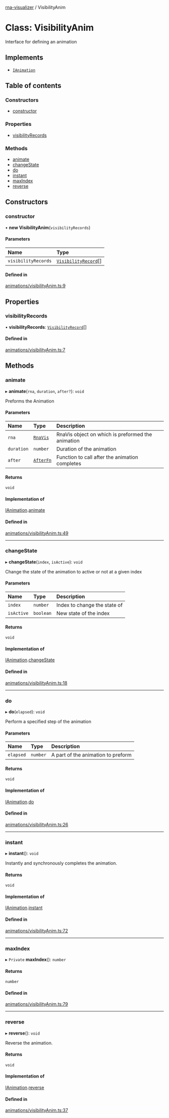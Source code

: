 [rna-visualizer](../README.md) / VisibilityAnim

# Class: VisibilityAnim

Interface for defining an animation

## Implements

- [`IAnimation`](../interfaces/IAnimation.md)

## Table of contents

### Constructors

- [constructor](VisibilityAnim.md#constructor)

### Properties

- [visibilityRecords](VisibilityAnim.md#visibilityrecords)

### Methods

- [animate](VisibilityAnim.md#animate)
- [changeState](VisibilityAnim.md#changestate)
- [do](VisibilityAnim.md#do)
- [instant](VisibilityAnim.md#instant)
- [maxIndex](VisibilityAnim.md#maxindex)
- [reverse](VisibilityAnim.md#reverse)

## Constructors

### constructor

• **new VisibilityAnim**(`visibilityRecords`)

#### Parameters

| Name | Type |
| :------ | :------ |
| `visibilityRecords` | [`VisibilityRecord`](VisibilityRecord.md)[] |

#### Defined in

[animations/visibilityAnim.ts:9](https://github.com/michalhercik/rna-visualizer/blob/43166fe/lib/src/animations/visibilityAnim.ts#L9)

## Properties

### visibilityRecords

• **visibilityRecords**: [`VisibilityRecord`](VisibilityRecord.md)[]

#### Defined in

[animations/visibilityAnim.ts:7](https://github.com/michalhercik/rna-visualizer/blob/43166fe/lib/src/animations/visibilityAnim.ts#L7)

## Methods

### animate

▸ **animate**(`rna`, `duration`, `after?`): `void`

Preforms the Animation

#### Parameters

| Name | Type | Description |
| :------ | :------ | :------ |
| `rna` | [`RnaVis`](RnaVis.md) | RnaVis object on which is preformed the animation |
| `duration` | `number` | Duration of the animation |
| `after` | [`AfterFn`](../README.md#afterfn) | Function to call after the animation completes |

#### Returns

`void`

#### Implementation of

[IAnimation](../interfaces/IAnimation.md).[animate](../interfaces/IAnimation.md#animate)

#### Defined in

[animations/visibilityAnim.ts:49](https://github.com/michalhercik/rna-visualizer/blob/43166fe/lib/src/animations/visibilityAnim.ts#L49)

___

### changeState

▸ **changeState**(`index`, `isActive`): `void`

Change the state of the animation to active or not at a given index

#### Parameters

| Name | Type | Description |
| :------ | :------ | :------ |
| `index` | `number` | Index to change the state of |
| `isActive` | `boolean` | New state of the index |

#### Returns

`void`

#### Implementation of

[IAnimation](../interfaces/IAnimation.md).[changeState](../interfaces/IAnimation.md#changestate)

#### Defined in

[animations/visibilityAnim.ts:18](https://github.com/michalhercik/rna-visualizer/blob/43166fe/lib/src/animations/visibilityAnim.ts#L18)

___

### do

▸ **do**(`elapsed`): `void`

Perform a specified step of the animation

#### Parameters

| Name | Type | Description |
| :------ | :------ | :------ |
| `elapsed` | `number` | A part of the animation to preform |

#### Returns

`void`

#### Implementation of

[IAnimation](../interfaces/IAnimation.md).[do](../interfaces/IAnimation.md#do)

#### Defined in

[animations/visibilityAnim.ts:26](https://github.com/michalhercik/rna-visualizer/blob/43166fe/lib/src/animations/visibilityAnim.ts#L26)

___

### instant

▸ **instant**(): `void`

Instantly and synchronously completes the animation.

#### Returns

`void`

#### Implementation of

[IAnimation](../interfaces/IAnimation.md).[instant](../interfaces/IAnimation.md#instant)

#### Defined in

[animations/visibilityAnim.ts:72](https://github.com/michalhercik/rna-visualizer/blob/43166fe/lib/src/animations/visibilityAnim.ts#L72)

___

### maxIndex

▸ `Private` **maxIndex**(): `number`

#### Returns

`number`

#### Defined in

[animations/visibilityAnim.ts:79](https://github.com/michalhercik/rna-visualizer/blob/43166fe/lib/src/animations/visibilityAnim.ts#L79)

___

### reverse

▸ **reverse**(): `void`

Reverse the animation.

#### Returns

`void`

#### Implementation of

[IAnimation](../interfaces/IAnimation.md).[reverse](../interfaces/IAnimation.md#reverse)

#### Defined in

[animations/visibilityAnim.ts:37](https://github.com/michalhercik/rna-visualizer/blob/43166fe/lib/src/animations/visibilityAnim.ts#L37)
